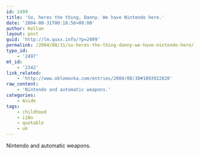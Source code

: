 ```yaml
---
id: 2499
title: 'So, heres the thing, Danny. We have Nintendo here.'
date: '2004-08-31T00:18:56+00:00'
author: Kellan
layout: post
guid: 'http://lm.quxx.info/?p=2499'
permalink: /2004/08/31/so-heres-the-thing-danny-we-have-nintendo-here/
typo_id:
    - '2497'
mt_id:
    - '2342'
link_related:
    - 'http://www.oblomovka.com/entries/2004/08/30#1093922820'
raw_content:
    - 'Nintendo and automatic weapons.'
categories:
    - Aside
tags:
    - childhood
    - i18n
    - quotable
    - uk
---
```


Nintendo and automatic weapons.
